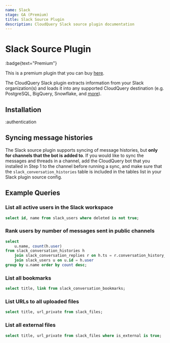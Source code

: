 ```yaml
---
name: Slack
stage: GA (Premium)
title: Slack Source Plugin
description: CloudQuery Slack source plugin documentation
---
```

# Slack Source Plugin

:badge{text="Premium"}

This is a premium plugin that you can buy [here](/integrations/slack).

The CloudQuery Slack plugin extracts information from your Slack organization(s) and loads it into any supported CloudQuery destination (e.g. PostgreSQL, BigQuery, Snowflake, and [more](/docs/plugins/destinations/overview)).

## Installation

:authentication

## Syncing message histories

The Slack source plugin supports syncing of message histories, but **only for channels that the bot is added to**. If you would like to sync the messages and threads in a channel, add the CloudQuery bot that you installed in Step 1 to the channel before running a sync, and make sure that the `slack_conversation_histories` table is included in the tables list in your Slack plugin source config.

## Example Queries

### List all active users in the Slack workspace

```sql copy
select id, name from slack_users where deleted is not true;
```

### Rank users by number of messages sent in public channels

```sql copy
select 
    u.name, count(h.user) 
from slack_conversation_histories h 
    join slack_conversation_replies r on h.ts = r.conversation_history_ts 
    join slack_users u on u.id = h.user 
group by u.name order by count desc;
```

### List all bookmarks

```sql copy
select title, link from slack_conversation_bookmarks;
```


### List URLs to all uploaded files

```sql copy
select title, url_private from slack_files;
```

### List all external files

```sql copy
select title, url_private from slack_files where is_external is true;
``` 